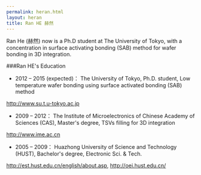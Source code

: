 ```yaml
---
permalink: heran.html
layout: heran
title: Ran HE 赫然
---
```

Ran He (赫然) now is a Ph.D student at The University of Tokyo, with a concentration in surface activating bonding (SAB) method for wafer bonding in 3D integration.

###Ran HE's Education
* 2012 – 2015 (expected)：
The University of Tokyo,
Ph.D. student, Low temperature wafer bonding using surface activated bonding (SAB) method

http://www.su.t.u-tokyo.ac.jp

* 2009 – 2012：
The Institute of Microelectronics of Chinese Academy of Sciences (CAS),
Master's degree, TSVs filling for 3D integration

http://www.ime.ac.cn

* 2005 – 2009：
Huazhong University of Science and Technology (HUST),
Bachelor's degree, Electronic Sci. & Tech.

http://est.hust.edu.cn/english/about.asp, http://oei.hust.edu.cn/
